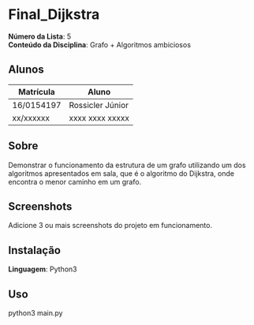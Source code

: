 # Final_Dijkstra

**Número da Lista**: 5<br>
**Conteúdo da Disciplina**: Grafo + Algoritmos ambiciosos<br>

## Alunos
|Matrícula | Aluno |
| -- | -- |
| 16/0154197  |  Rossicler Júnior |
| xx/xxxxxx  |  xxxx xxxx xxxxx |

## Sobre 
Demonstrar o funcionamento da estrutura de um grafo utilizando um dos algoritmos apresentados em sala, que é o algoritmo do Dijkstra, onde encontra o menor caminho em um grafo.

## Screenshots
Adicione 3 ou mais screenshots do projeto em funcionamento.

## Instalação 
**Linguagem**: Python3<br>

## Uso 
python3 main.py




